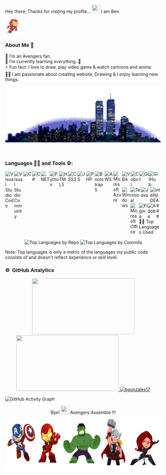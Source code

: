 Hey there, Thanks for visiting my profile... 
<img src="https://raw.githubusercontent.com/MartinHeinz/MartinHeinz/master/wave.gif" width="26px" height="26px"> I am Ben.

<p align="left">
  <img width="10%" height="10%" src="https://github.com/bgonzales17/bgonzales17/blob/main/ironman2.gif">
</p>

### About Me 🚀

🌱  I’m an Avengers fan. </br>
🔭  I’m currently learning everything. 🤣 </br>
⚡  Fun fact: I love to draw, play video game & watch cartoons and anime. </br>
👨‍💻  I am passionate about creating website, Drawing & I enjoy learning new things. </br>
<p align="right">
  <img width="100%" height="180em" src="https://github.com/bgonzales17/bgonzales17/blob/main/buildings.gif">
</p>
<br>


### Languages 🧑‍💻 and Tools ⚙️:
 
<img align="left" alt="Visual Studio Code" width="29px" src="https://cdn.jsdelivr.net/gh/devicons/devicon/icons/vscode/vscode-original.svg" />
<img align="left" alt="Visual Studio Community" width="29px" src="https://visualstudio.microsoft.com/wp-content/uploads/2021/10/Product-Icon.svg" />
<img align="left" alt="C" width="29px" src="https://www.svgrepo.com/show/353528/c.svg" />
<img align="left" alt="C#" width="28px" src="https://www.svgrepo.com/show/353622/c-sharp.svg" />
<img align="left" alt=".NET" width="29px" src="https://encrypted-tbn0.gstatic.com/images?q=tbn:ANd9GcQ7Qn56jZYxE3FX7Qz7aeV9L3wZ_4PnBPzuNw&usqp=CAU" />
<img align="left" alt="Python" width="30px" src="https://upload.wikimedia.org/wikipedia/commons/c/c3/Python-logo-notext.svg" />
<img align="left" alt="HTML5" width="29px" src="https://cdn.jsdelivr.net/gh/devicons/devicon/icons/html5/html5-original.svg" />
<img align="left" alt="CSS3" width="30px" src="https://cdn.iconscout.com/icon/free/png-256/css3-11-1175239.png" />
<img align="left" alt="JS" width="28px" src="https://www.svgrepo.com/show/355081/js.svg" />
<img align="left" alt="PHP" width="28px" src="https://www.svgrepo.com/show/349474/php.svg" />
<img align="left" alt="Bootstrap 5" width="32px" src="https://seeklogo.com/images/B/bootstrap-5-logo-85A1F11F4F-seeklogo.com.png" />
<img align="left" alt="AWS" width="28px" src="https://www.svgrepo.com/show/376356/aws.svg" />
<img align="left" alt="Microsoft Azure" width="28px" src="https://www.svgrepo.com/show/331732/microsoft-azure.svg" />
<img align="left" alt="VBA" width="28px" src="https://www.svgrepo.com/show/374159/vba.svg" />
<img align="left" alt="Cobol" width="28px" src="https://www.svgrepo.com/show/373510/cobol.svg" />
<img align="left" alt="Git" width="30px" src="https://cdn.jsdelivr.net/gh/devicons/devicon/icons/git/git-original.svg" />
<img align="left" alt="GitHub" width="30px" src="https://www.svgrepo.com/show/343674/github.svg" />
<img align="left" alt="Windows" width="27px" src="https://www.svgrepo.com/show/184142/windows.svg" />
<img align="left" alt="Terminal" width="34px" src="https://www.svgrepo.com/show/362176/terminal.svg" />  
<img align="left" alt="Java" width="30px" src="http://icons.iconarchive.com/icons/alecive/flatwoken/512/Apps-Java-icon.png" />
<img align="left" alt="intellijIDEA" width="33px" src="https://cdn.freebiesupply.com/logos/large/2x/intellij-idea-1-logo-png-transparent.png" />
<img align="left" alt="Microsoft Office" width="28px" src="https://www.svgrepo.com/show/303269/microsoft-office-2013-logo.svg" />
<img align="left" alt="Figma" width="28px" src="https://www.svgrepo.com/show/354987/figma.svg" />
<img align="left" alt="Adobe" width="28px" src="https://www.svgrepo.com/show/197935/adobe.svg" />
<br/>
<br/>
<br/>
<br/>
<br/>
### 👨‍💻 Top Languages Used:
<p align="center">
  <img align="center" src="https://github-profile-summary-cards.vercel.app/api/cards/repos-per-language?username=bgonzales17&theme=nord_dark" alt="Top Languages by Repo" />
  <img align="center" src="https://github-profile-summary-cards.vercel.app/api/cards/most-commit-language?username=bgonzales17&theme=nord_dark" alt="Top Languages by Commits" /></p>
  
  Note: Top languages is only a metric of the languages my public code consists of and doesn't reflect experience or skill level.
  
### ⚙️ &nbsp;GitHub Analytics

<p align="center">
<a href="https://github.com/bgonzales17">
  <img height="180em"  width = "330em" src="https://github-readme-stats-eight-theta.vercel.app/api?username=bgonzales17&show_icons=true&theme=algolia&include_all_commits=true&count_private=true"/>
  <img height="180em" width = "330em" src="https://github-readme-stats-eight-theta.vercel.app/api/top-langs/?username=bgonzales17&layout=compact&langs_count=8&theme=algolia"/>
  <img height="180em" width = "330em" src="https://github-readme-streak-stats.herokuapp.com/?user=bgonzales17&theme=algolia" alt="bgonzales17" />
  </a>
 <br />
  
   
 ![GitHub Activity Graph](https://activity-graph.herokuapp.com/graph?username=bgonzales17&theme=react-dark)   
 
<p align="center">
  Bye! <img src="https://raw.githubusercontent.com/MartinHeinz/MartinHeinz/master/wave.gif" width="26px" height="26px"> Avengers Assemble !!! 
<!-- </p>
 <p align="center"><img src="https://visitor-badge.laobi.icu/badge?page_id=bgonzales17.bgonzales17" alt="bgonzales17" /> 
</p>  -->
<br>
<img width="100%" height="180em" src="https://github.com/bgonzales17/bgonzales17/blob/main/avengers.gif">

